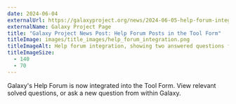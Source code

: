 ```yaml
---
date: 2024-06-04
externalUrl: https://galaxyproject.org/news/2024-06-05-help-forum-integration/
externalName: Galaxy Project Page
title: "Galaxy Project News Post: Help Forum Posts in the Tool Form"
titleImage: images/title_images/help_forum_integration.png
titleImageAlt: Help forum integration, showing two answered questions for the tool "StringTie"
titleImageSize:
  - 140
  - 70
---
```


Galaxy's Help Forum is now integrated into the Tool Form. View relevant solved questions, or ask a new question from within Galaxy.

<!--more-->
